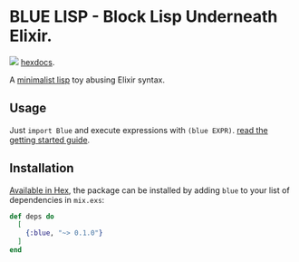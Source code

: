 # BLUE LISP - Block Lisp Underneath Elixir.

<a href="https://travis-ci.org/vic/blue"><img src="https://travis-ci.org/vic/blue.svg"></a>
[hexdocs](https://hexdocs.pm/blue).

A [minimalist lisp](https://github.com/vic/blue/blob/master/lib/blue.ex#L236) toy abusing Elixir syntax.

## Usage

Just `import Blue` and execute expressions with `(blue EXPR)`.
[read the getting started guide](https://hexdocs.pm/blue).

## Installation

[Available in Hex](https://hex.pm/packages/blue), the package can be installed
by adding `blue` to your list of dependencies in `mix.exs`:

```elixir
def deps do
  [
    {:blue, "~> 0.1.0"}
  ]
end
```


